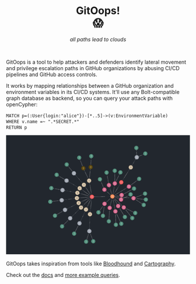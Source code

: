<dl>
  <h1>
    <div align=center>GitOops!</div>
    <div align=center>😱</div>
  </h1>
  <p align="center"><i>all paths lead to clouds</i></p>
  <br />
</dl>

GitOops is a tool to help attackers and defenders identify lateral movement and privilege escalation paths in GitHub organizations by abusing CI/CD pipelines and GitHub access controls.

It works by mapping relationships between a GitHub organization and environment variables in its CI/CD systems. It'll use any Bolt-compatible graph database as backend, so you can query your attack paths with openCypher:

```
MATCH p=(:User{login:"alice"})-[*..5]->(v:EnvironmentVariable)
WHERE v.name =~ ".*SECRET.*"
RETURN p
```

<dl>
  <p align="center">
    <img src="./docs/img/screenshot.png">
  </p>
</dl>

GitOops takes inspiration from tools like [Bloodhound](https://github.com/BloodHoundAD/BloodHound) and [Cartography](https://github.com/lyft/cartography).

Check out the [docs](docs/README.md) and [more example queries](./docs/examples.md).
